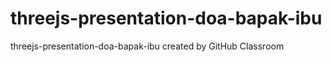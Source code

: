 # threejs-presentation-doa-bapak-ibu
threejs-presentation-doa-bapak-ibu created by GitHub Classroom
